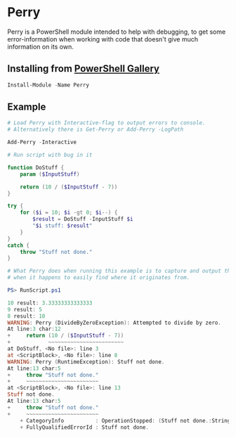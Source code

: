 # Perry

Perry is a PowerShell module intended to help with debugging, to get some error-information when working with code that doesn't give much information on its own.

## Installing from [PowerShell Gallery](https://www.powershellgallery.com/packages/Perry)

```powershell
Install-Module -Name Perry
```

## Example

```powershell
# Load Perry with Interactive-flag to output errors to console.
# Alternatively there is Get-Perry or Add-Perry -LogPath

Add-Perry -Interactive

# Run script with bug in it

function DoStuff {
	param ($InputStuff)

	return (10 / ($InputStuff - 7))
}

try {
	for ($i = 10; $i -gt 0; $i--) {
		$result = DoStuff -InputStuff $i
		"$i stuff: $result"
	}
}
catch {
	throw "Stuff not done."
}

```

```powershell
# What Perry does when running this example is to capture and output the error
# when it happens to easily find where it originates from.

PS> RunScript.ps1

10 result: 3.33333333333333
9 result: 5
8 result: 10
WARNING: Perry (DivideByZeroException): Attempted to divide by zero.
At line:3 char:12
+     return (10 / ($InputStuff - 7))
+            ~~~~~~~~~~~~~~~~~~~~~~~~
at DoStuff, <No file>: line 3
at <ScriptBlock>, <No file>: line 8
WARNING: Perry (RuntimeException): Stuff not done.
At line:13 char:5
+     throw "Stuff not done."
+     ~~~~~~~~~~~~~~~~~~~~~~~
at <ScriptBlock>, <No file>: line 13
Stuff not done.
At line:13 char:5
+     throw "Stuff not done."
+     ~~~~~~~~~~~~~~~~~~~~~~~
    + CategoryInfo          : OperationStopped: (Stuff not done.:String) [], RuntimeException
    + FullyQualifiedErrorId : Stuff not done.
```
